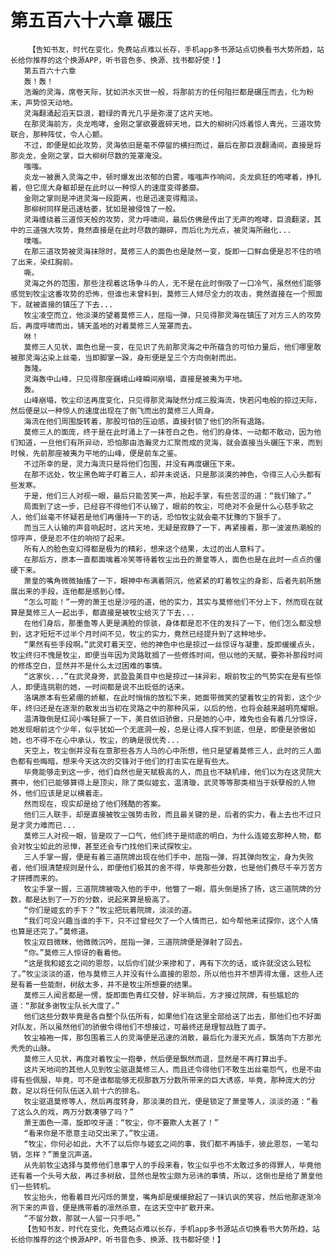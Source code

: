 # 第五百六十六章 碾压
        【告知书友，时代在变化，免费站点难以长存，手机app多书源站点切换看书大势所趋，站长给你推荐的这个换源APP，听书音色多、换源、找书都好使！】
       第五百六十六章
       轰！轰！
       浩瀚的灵海，席卷天际，犹如洪水灭世一般，将那前方的任何阻拦都是碾压而去，化为粉末，声势惊天动地。
       灵海翻涌起滔天巨浪，碧绿的青光几乎是弥漫了这片天地。
       在那灵海前方，炎龙咆哮，金刚之掌欲要震碎天地，巨大的柳树闪烁着惊人青光，三道攻势联合，那种阵仗，令人心颤。
       不过，即便是如此攻势，灵海依旧是毫不停留的横扫而过，最后在那巨浪翻涌间，直接是将那炎龙，金刚之掌，巨大柳树尽数的笼罩淹没。
       嗤嗤。
       炎龙一被裹入灵海之中，顿时爆发出浓郁的白雾，嗤嗤声作响间，炎龙疯狂的咆哮着，挣扎着，但它庞大身躯却是在此时以一种惊人的速度变得萎靡。
       金刚之掌则是冲进灵海一段距离，也是迅速变得黯淡。
       那柳树同样是迅速枯萎，犹如是被侵蚀了一般。
       灵海缠绕着三道惊天般的攻势，灵力呼啸间，最后仿佛是传出了无声的咆哮，巨浪翻滚，其中的三道强大攻势，竟然直接是在此时尽数的蹦碎，而后化为光点，被灵海所融化...
       噗嗤。
       在那三道攻势被灵海抹除时，莫修三人的面色也是陡然一变，旋即一口鲜血便是忍不住的喷了出来，染红胸前。
       嘶。
       灵海之外的范围，那些注视着这场争斗的人，无不是在此时倒吸了一口冷气，虽然他们能够感觉到牧尘这番攻势的恐怖，但谁也未曾料到，莫修三人倾尽全力的攻击，竟然直接在一个照面下，就被直接的镇压了下去...
       牧尘凌空而立，他淡漠的望着莫修三人，屈指一弹，只见得那灵海在镇压了对方三人的攻势后，再度呼啸而出，铺天盖地的对着莫修三人笼罩而去。
       咻！
       莫修三人见状，面色也是一变，在见识了先前那灵海之中所蕴含的可怕力量后，他们哪里敢被那灵海沾染上丝毫，当即脚掌一跺，身形便是呈三个方向倒射而出。
       轰隆。
       灵海轰中山峰，只见得那座巍峨山峰瞬间崩塌，直接是被夷为平地。
       轰。
       山峰崩塌，牧尘印法再度变化，只见得那灵海陡然分成三股海流，快若闪电般的掠过天际，然后便是以一种惊人的速度出现在了倒飞而出的莫修三人周身。
       海流在他们周围旋转着，那股可怕的压迫感，直接封锁了他们的所有退路。
       莫修三人的面庞，终于是在此时涌上了一抹苍白之色，他们的身体，一动都不敢动，因为他们知道，一旦他们有所异动，恐怕那由浩瀚灵力汇聚而成的灵海，就会直接当头碾压下来，而到时候，先前那座被夷为平地的山峰，便是前车之鉴。
       不过所幸的是，灵力海流只是将他们包围，并没有再度碾压下来。
       在那不远处，牧尘黑色眸子盯着三人，却并未说话，只是那淡漠的神色，令得三人心头都有些发寒。
       于是，他们三人对视一眼，最后只能苦笑一声，抬起手掌，有些苦涩的道：“我们输了。”
       局面到了这一步，已经容不得他们不认输了，眼前的牧尘，可绝对不会是什么心慈手软之人，他们丝毫不怀疑若是他们再僵持一下的话，恐怕牧尘就会毫不犹豫的下狠手了。
       而当三人认输的声音响起时，这片天地，无疑是寂静了一下，再紧接着，那一波波热潮般的惊呼声，便是忍不住的响彻了起来。
       所有人的脸色变幻得都是极为的精彩，想来这个结果，太过的出人意料了。
       在那后方，原本一直都面噙着冷笑等待着牧尘出丑的萧皇等人，面色也是在此时一点点的僵硬下来。
       萧皇的嘴角微微抽搐了一下，眼神中布满着阴沉，他紧紧的盯着牧尘的身影，后者先前所施展出来的手段，连他都是感到心悸。
       “怎么可能！”一旁的萧王也是沙哑的道，他的实力，其实与莫修他们不分上下，然而现在就算是莫修三人一起出手，都直接是被牧尘给灭了下去...
       在他们身后，那墨鱼等人更是满脸的惊骇，身体都是忍不住的发抖了一下，他们怎么都没想到，这才短短不过半个月时间不见，牧尘的实力，竟然已经提升到了这种地步。
       “果然有些手段啊。”武灵盯着天空，他的神色中也是掠过一丝惊讶与凝重，旋即缓缓点头，牧尘终归不愧是牧尘，即便当年因为灵路耽搁了一些修炼时间，但以他的天赋，要弥补那段时间的修炼空白，显然并不是什么太过困难的事情。
       “这家伙...”在武灵身旁，武盈盈美目中也是掠过一抹异彩，眼前牧尘的气势实在是有些惊人，即便连挑剔的她，一时间都是说不出贬低的话来。
       洛璃原本有些紧绷的娇躯，在此时悄悄的放松下来，她面带微笑的望着牧尘的背影，这个少年，终归还是在逐渐的散发出当初在灵路之中的那种风采，以后的他，也将会越来越明亮耀眼。
       温清璇倒是红润小嘴轻撅了一下，美目依旧骄傲，只是她的心中，难免也会有着几分惊讶，她发现眼前这个少年，似乎犹如一个无底洞一般，总是让得人探不到底，但是，即便是骄傲如她，也不得不在心中承认，牧尘，的确是很优秀...
       天空上，牧尘倒并没有在意那些各方人马的心中所想，他只是望着莫修三人，此时的三人面色都有些晦暗，想来今天这次的交锋对于他们的打击实在是有些大。
       毕竟能够走到这一步，他们自然也是天赋极高的人，而且也不缺机缘，他们以为在这灵院大赛中，他们已能够算得上是顶尖，除了类似姬玄，温清璇，武灵等等那类相当于妖孽般的人物外，他们应该是足以横着走。
       然而现在，现实却是给了他们残酷的答案。
       他们三人联手，却是直接被牧尘强势击败，而且最关键的是，后者的实力，看上去也不过只是才灵力难而已...
       莫修三人对视一眼，皆是叹了一口气，他们终于是彻底的明白，为什么连姬玄那种人物，都会对牧尘如此的忌惮，甚至还会专门找他们来试探牧尘。
       三人手掌一握，便是有着三道院牌出现在他们手中，屈指一弹，将其弹向牧尘，身为失败者，他们很清楚规则是什么，即便他们极其的舍不得，毕竟那些分数，也是他们费尽千辛万苦方才拼搏而来的。
       牧尘手掌一握，三道院牌被吸入他的手中，他瞥了一眼，眉头倒是扬了扬，这三道院牌的分数，都是达到了一万的分数，说起来算是极高了。
       “你们是姬玄的手下？”牧尘把玩着院牌，淡淡的道。
       “我们可没兴趣当谁的手下，只不过曾经欠了一个人情而已，如今帮他来试探你，这个人情也算是还完了。”莫修道。
       牧尘双目微眯，他微微沉吟，屈指一弹，三道院牌便是弹射了回去。
       “你。”莫修三人惊讶的看着他。
       “这是我和姬玄之间的恩怨，以后你们就少来掺和了，再有下次的话，或许就没这么轻松了。”牧尘淡淡的道，他与莫修三人并没有什么直接的恩怨，所以他也并不想弄得太僵，这些人还是有着一些能耐，树敌太多，并不是牧尘所想要的结果。
       莫修三人闻言都是一愣，旋即面色青红交替，好半晌后，方才接过院牌，有些尴尬的道：“那就多谢牧尘队长大度了。”
       他们这些分数毕竟是各自整个队伍所有，如果他们在这里全部给送了出去，那他们也不好面对队友，所以虽然他们的骄傲令得他们不想接过，可最终还是理智战胜了面子。
       牧尘袖袍一挥，那包围着三人的灵海便是迅速的消散，最后化为漫天光点，飘落向下方那光秃秃的山脉。
       莫修三人见状，再度对着牧尘一抱拳，然后便是飘然而退，显然是不再打算出手。
       这片天地间的其他人见到牧尘驱退莫修三人，而且还令得他们不敢生出丝毫怨气，也是不由得有些佩服，毕竟，可不是谁都能够无视那数万分数所带来的巨大诱惑，毕竟，那种庞大的分数，足以将任何队伍送入前十六的排名。
       牧尘驱退莫修等人，然后再度转身，那淡漠的目光，便是锁定了萧皇等人，淡淡的道：“看了这么久的戏，两万分数凑够了吗？”
       萧王面色一滞，旋即咬牙道：“牧尘，你不要欺人太甚了！”
       “看来你是不愿意主动交出来了。”牧尘道。
       “牧尘，你何必如此，大不了以后你与姬玄之间的事，我们都不再插手，彼此恩怨，一笔勾销，怎样？”萧皇沉声道。
       从先前牧尘选择与莫修他们息事宁人的手段来看，牧尘似乎也不太敢过多的得罪人，毕竟他还有着一个头号大敌，再过多树敌，显然也是牧尘颇为忌讳的事情，所以，这倒也是给了萧皇他们一些转机。
       牧尘抬头，他看着目光闪烁的萧皇，嘴角却是缓缓掀起了一抹讥讽的笑容，然后他那逐渐冷冽下来的声音，便是携带着的凛然杀意，在这天空中扩散开来。
       “不留分数，那就一人留一只手吧。”
       【告知书友，时代在变化，免费站点难以长存，手机app多书源站点切换看书大势所趋，站长给你推荐的这个换源APP，听书音色多、换源、找书都好使！】